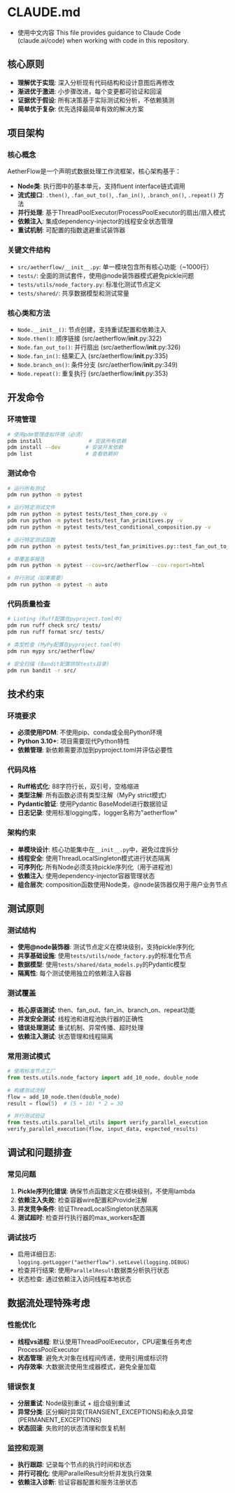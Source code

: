 # CLAUDE.md
- 使用中文内容
This file provides guidance to Claude Code (claude.ai/code) when working with code in this repository.

## 核心原则

- **理解优于实现**: 深入分析现有代码结构和设计意图后再修改
- **渐进优于激进**: 小步骤改进，每个变更都可验证和回滚
- **证据优于假设**: 所有决策基于实际测试和分析，不依赖猜测
- **简单优于复杂**: 优先选择最简单有效的解决方案

## 项目架构

### 核心概念
AetherFlow是一个声明式数据处理工作流框架，核心架构基于：

- **Node类**: 执行图中的基本单元，支持fluent interface链式调用
- **流式接口**: `.then()`, `.fan_out_to()`, `.fan_in()`, `.branch_on()`, `.repeat()` 方法
- **并行处理**: 基于ThreadPoolExecutor/ProcessPoolExecutor的扇出/扇入模式
- **依赖注入**: 集成dependency-injector的线程安全状态管理
- **重试机制**: 可配置的指数退避重试装饰器

### 关键文件结构
- `src/aetherflow/__init__.py`: 单一模块包含所有核心功能（~1000行）
- `tests/`: 全面的测试套件，使用@node装饰器模式避免pickle问题
- `tests/utils/node_factory.py`: 标准化测试节点定义
- `tests/shared/`: 共享数据模型和测试常量

### 核心类和方法
- `Node.__init__()`: 节点创建，支持重试配置和依赖注入
- `Node.then()`: 顺序链接 (src/aetherflow/__init__.py:322)
- `Node.fan_out_to()`: 并行扇出 (src/aetherflow/__init__.py:326)
- `Node.fan_in()`: 结果汇入 (src/aetherflow/__init__.py:335)
- `Node.branch_on()`: 条件分支 (src/aetherflow/__init__.py:349)
- `Node.repeat()`: 重复执行 (src/aetherflow/__init__.py:353)

## 开发命令

### 环境管理
```bash
# 使用pdm管理虚拟环境（必须）
pdm install               # 安装所有依赖
pdm install --dev        # 安装开发依赖
pdm list                 # 查看依赖树
```

### 测试命令
```bash
# 运行所有测试
pdm run python -m pytest

# 运行特定测试文件
pdm run python -m pytest tests/test_then_core.py -v
pdm run python -m pytest tests/test_fan_primitives.py -v
pdm run python -m pytest tests/test_conditional_composition.py -v

# 运行特定测试函数
pdm run python -m pytest tests/test_fan_primitives.py::test_fan_out_to_executor_types -v

# 带覆盖率报告
pdm run python -m pytest --cov=src/aetherflow --cov-report=html

# 并行测试（如果需要）
pdm run python -m pytest -n auto
```

### 代码质量检查
```bash
# Linting (Ruff配置在pyproject.toml中)
pdm run ruff check src/ tests/
pdm run ruff format src/ tests/

# 类型检查 (MyPy配置在pyproject.toml中)
pdm run mypy src/aetherflow/

# 安全扫描 (Bandit配置排除tests目录)
pdm run bandit -r src/
```

## 技术约束

### 环境要求
- **必须使用PDM**: 不使用pip、conda或全局Python环境
- **Python 3.10+**: 项目需要现代Python特性
- **依赖管理**: 新依赖需要添加到pyproject.toml并评估必要性

### 代码风格
- **Ruff格式化**: 88字符行长，双引号，空格缩进
- **类型注解**: 所有函数必须有类型注解（MyPy strict模式）
- **Pydantic验证**: 使用Pydantic BaseModel进行数据验证
- **日志记录**: 使用标准logging库，logger名称为"aetherflow"

### 架构约束
- **单模块设计**: 核心功能集中在`__init__.py`中，避免过度拆分
- **线程安全**: 使用ThreadLocalSingleton模式进行状态隔离
- **可序列化**: 所有Node必须支持pickle序列化（用于进程池）
- **依赖注入**: 使用dependency-injector容器管理状态
- **组合层次**: composition函数使用Node类，@node装饰器仅用于用户业务节点

## 测试原则

### 测试结构
- **使用@node装饰器**: 测试节点定义在模块级别，支持pickle序列化
- **共享基础设施**: 使用`tests/utils/node_factory.py`的标准化节点
- **数据模型**: 使用`tests/shared/data_models.py`的Pydantic模型
- **隔离性**: 每个测试使用独立的依赖注入容器

### 测试覆盖
- **核心原语测试**: then、fan_out、fan_in、branch_on、repeat功能
- **并发安全测试**: 线程池和进程池执行器的正确性
- **错误处理测试**: 重试机制、异常传播、超时处理
- **依赖注入测试**: 状态管理和线程隔离

### 常用测试模式
```python
# 使用标准节点工厂
from tests.utils.node_factory import add_10_node, double_node

# 构建测试流程
flow = add_10_node.then(double_node)
result = flow(5)  # (5 + 10) * 2 = 30

# 并行测试验证
from tests.utils.parallel_utils import verify_parallel_execution
verify_parallel_execution(flow, input_data, expected_results)
```

## 调试和问题排查

### 常见问题
1. **Pickle序列化错误**: 确保节点函数定义在模块级别，不使用lambda
2. **依赖注入失败**: 检查容器wire配置和Provide注解
3. **并发竞争条件**: 验证ThreadLocalSingleton状态隔离
4. **测试超时**: 检查并行执行器的max_workers配置

### 调试技巧
- 启用详细日志: `logging.getLogger("aetherflow").setLevel(logging.DEBUG)`
- 检查并行结果: 使用`ParallelResult`数据类分析执行状态
- 状态检查: 通过依赖注入访问线程本地状态

## 数据流处理特殊考虑

### 性能优化
- **线程vs进程**: 默认使用ThreadPoolExecutor，CPU密集任务考虑ProcessPoolExecutor
- **状态管理**: 避免大对象在线程间传递，使用引用或标识符
- **内存效率**: 大数据流使用生成器模式，避免全量加载

### 错误恢复
- **分层重试**: Node级别重试 + 组合级别重试
- **异常分类**: 区分瞬时异常(TRANSIENT_EXCEPTIONS)和永久异常(PERMANENT_EXCEPTIONS)
- **状态回滚**: 失败时的状态清理和恢复机制

### 监控和观测
- **执行跟踪**: 记录每个节点的执行时间和状态
- **并行可视化**: 使用ParallelResult分析并发执行效果
- **依赖注入诊断**: 验证容器配置和服务注册状态
